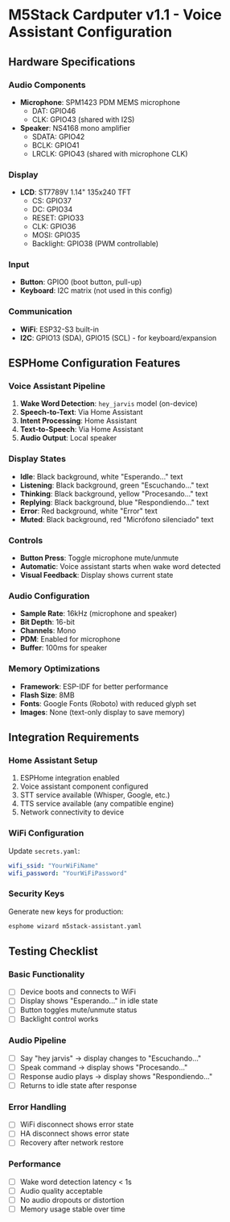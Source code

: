 # M5Stack Cardputer v1.1 - Voice Assistant Configuration

## Hardware Specifications

### Audio Components
- **Microphone**: SPM1423 PDM MEMS microphone
  - DAT: GPIO46
  - CLK: GPIO43 (shared with I2S)
- **Speaker**: NS4168 mono amplifier
  - SDATA: GPIO42
  - BCLK: GPIO41
  - LRCLK: GPIO43 (shared with microphone CLK)

### Display
- **LCD**: ST7789V 1.14" 135x240 TFT
  - CS: GPIO37
  - DC: GPIO34  
  - RESET: GPIO33
  - CLK: GPIO36
  - MOSI: GPIO35
  - Backlight: GPIO38 (PWM controllable)

### Input
- **Button**: GPIO0 (boot button, pull-up)
- **Keyboard**: I2C matrix (not used in this config)

### Communication
- **WiFi**: ESP32-S3 built-in
- **I2C**: GPIO13 (SDA), GPIO15 (SCL) - for keyboard/expansion

## ESPHome Configuration Features

### Voice Assistant Pipeline
1. **Wake Word Detection**: `hey_jarvis` model (on-device)
2. **Speech-to-Text**: Via Home Assistant
3. **Intent Processing**: Home Assistant
4. **Text-to-Speech**: Via Home Assistant  
5. **Audio Output**: Local speaker

### Display States
- **Idle**: Black background, white "Esperando..." text
- **Listening**: Black background, green "Escuchando..." text
- **Thinking**: Black background, yellow "Procesando..." text
- **Replying**: Black background, blue "Respondiendo..." text
- **Error**: Red background, white "Error" text
- **Muted**: Black background, red "Micrófono silenciado" text

### Controls
- **Button Press**: Toggle microphone mute/unmute
- **Automatic**: Voice assistant starts when wake word detected
- **Visual Feedback**: Display shows current state

### Audio Configuration
- **Sample Rate**: 16kHz (microphone and speaker)
- **Bit Depth**: 16-bit
- **Channels**: Mono
- **PDM**: Enabled for microphone
- **Buffer**: 100ms for speaker

### Memory Optimizations
- **Framework**: ESP-IDF for better performance
- **Flash Size**: 8MB
- **Fonts**: Google Fonts (Roboto) with reduced glyph set
- **Images**: None (text-only display to save memory)

## Integration Requirements

### Home Assistant Setup
1. ESPHome integration enabled
2. Voice assistant component configured
3. STT service available (Whisper, Google, etc.)
4. TTS service available (any compatible engine)
5. Network connectivity to device

### WiFi Configuration
Update `secrets.yaml`:
```yaml
wifi_ssid: "YourWiFiName"
wifi_password: "YourWiFiPassword"
```

### Security Keys
Generate new keys for production:
```bash
esphome wizard m5stack-assistant.yaml
```

## Testing Checklist

### Basic Functionality
- [ ] Device boots and connects to WiFi
- [ ] Display shows "Esperando..." in idle state
- [ ] Button toggles mute/unmute status
- [ ] Backlight control works

### Audio Pipeline
- [ ] Say "hey jarvis" → display changes to "Escuchando..."
- [ ] Speak command → display shows "Procesando..."
- [ ] Response audio plays → display shows "Respondiendo..."
- [ ] Returns to idle state after response

### Error Handling
- [ ] WiFi disconnect shows error state
- [ ] HA disconnect shows error state
- [ ] Recovery after network restore

### Performance
- [ ] Wake word detection latency < 1s
- [ ] Audio quality acceptable
- [ ] No audio dropouts or distortion
- [ ] Memory usage stable over time
